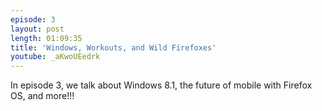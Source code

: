 ```yaml
---
episode: 3
layout: post
length: 01:09:35
title: 'Windows, Workouts, and Wild Firefoxes'
youtube: _aKwoUEedrk
---
```


In episode 3, we talk about Windows 8.1, the future of mobile with Firefox OS, and more!!!